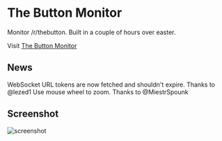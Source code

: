 # The Button Monitor
Monitor /r/thebutton. Built in a couple of hours over easter.

Visit [The Button Monitor](http://jamesrom.github.io)

## News
WebSocket URL tokens are now fetched and shouldn't expire. Thanks to @lezed1
Use mouse wheel to zoom. Thanks to @MiestrSpounk

## Screenshot
![screenshot](https://cloud.githubusercontent.com/assets/539129/7058312/1ac6ac00-dea3-11e4-96ef-958b8c84a1f2.png)
